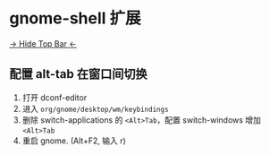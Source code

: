 # gnome-shell 扩展
[-> Hide Top Bar <-](https://github.com/mlutfy/hidetopbar)

## 配置 alt-tab 在窗口间切换

1. 打开 dconf-editor
1. 进入 `org/gnome/desktop/wm/keybindings` 
1. 删除 switch-applications 的 `<Alt>Tab`，配置 switch-windows 增加 `<Alt>Tab`
1. 重启 gnome. (Alt+F2, 输入 r)
